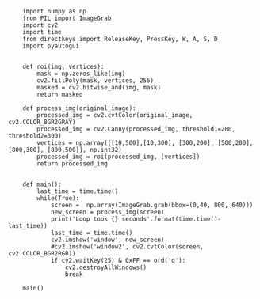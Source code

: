         import numpy as np
        from PIL import ImageGrab
        import cv2
        import time
        from directkeys import ReleaseKey, PressKey, W, A, S, D
        import pyautogui


        def roi(img, vertices):
            mask = np.zeros_like(img)
            cv2.fillPoly(mask, vertices, 255)
            masked = cv2.bitwise_and(img, mask)
            return masked

        def process_img(original_image):
            processed_img = cv2.cvtColor(original_image, cv2.COLOR_BGR2GRAY)
            processed_img = cv2.Canny(processed_img, threshold1=200, threshold2=300)
            vertices = np.array([[10,500],[10,300], [300,200], [500,200], [800,300], [800,500]], np.int32)
            processed_img = roi(processed_img, [vertices])
            return processed_img


        def main():
            last_time = time.time()
            while(True):
                screen =  np.array(ImageGrab.grab(bbox=(0,40, 800, 640)))
                new_screen = process_img(screen)
                print('Loop took {} seconds'.format(time.time()-last_time))
                last_time = time.time()
                cv2.imshow('window', new_screen)
                #cv2.imshow('window2', cv2.cvtColor(screen, cv2.COLOR_BGR2RGB))
                if cv2.waitKey(25) & 0xFF == ord('q'):
                    cv2.destroyAllWindows()
                    break

        main()